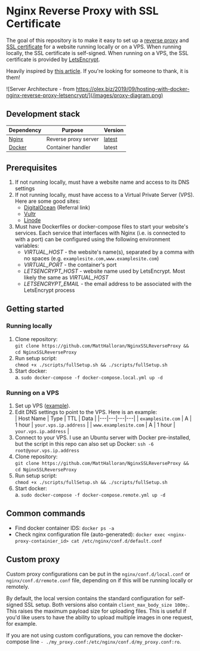 # Nginx Reverse Proxy with SSL Certificate
The goal of this repository is to make it easy to set up a [reverse proxy](https://en.wikipedia.org/wiki/Reverse_proxy) and [SSL certificate](https://www.cloudflare.com/learning/ssl/what-is-an-ssl-certificate/) for a website running locally or on a VPS. When running locally, the SSL certificate is self-signed. When running on a VPS, the SSL certificate is provided by [LetsEncrypt](https://letsencrypt.org/).

Heavily inspired by [this article](https://olex.biz/2019/09/hosting-with-docker-nginx-reverse-proxy-letsencrypt/). If you're looking for someone to thank, it is them!

![Server Architecture - from https://olex.biz/2019/09/hosting-with-docker-nginx-reverse-proxy-letsencrypt/](/images/proxy-diagram.png)

## Development stack  
| Dependency  | Purpose  |  Version  |
|---|---|---|
| [Nginx](https://www.nginx.com/)  | Reverse proxy server  |  [latest](https://hub.docker.com/layers/jwilder/nginx-proxy/latest/images/sha256-2619a7e00d8e79f6e456eae7c49de7cb2dbc1ef8c67fecbf51d09a5aa8fc1441?context=explore) |
| [Docker](https://www.docker.com/) | Container handler  |  latest  |

## Prerequisites
1. If not running locally, must have a website name and access to its DNS settings
2. If not running locally, must have access to a Virtual Private Server (VPS). Here are some good sites:
    * [DigitalOcean](https://m.do.co/c/eb48adcdd2cb) (Referral link)
    * [Vultr](https://www.vultr.com/)
    * [Linode](https://www.linode.com/)
3. Must have Dockerfiles or docker-compose files to start your website's services. Each service that interfaces with Nginx (i.e. is connected to with a port) can be configured using the following environment variables:  
    - *VIRTUAL_HOST* - the website's name(s), separated by a comma with no spaces (e.g. `examplesite.com,www.examplesite.com`)
    - *VIRTUAL_PORT* - the container's port
    - *LETSENCRYPT_HOST* - website name used by LetsEncrypt. Most likely the same as *VIRTUAL_HOST*
    - *LETSENCRYPT_EMAIL* - the email address to be associated with the LetsEncrypt process

## Getting started

### Running locally
1. Clone repository:  
    `git clone https://github.com/MattHalloran/NginxSSLReverseProxy && cd NginxSSLReverseProxy`
2. Run setup script:  
    `chmod +x ./scripts/fullSetup.sh && ./scripts/fullSetup.sh`
3. Start docker:  
    a. `sudo docker-compose -f docker-compose.local.yml up -d`

### Running on a VPS
1. Set up VPS ([example](https://www.youtube.com/watch?v=Dwlqa6NJdMo&t=142s)).
2. Edit DNS settings to point to the VPS. Here is an example:  
   | Host Name  | Type  |  TTL  |  Data  |
   |---|---|---|---|
   | `examplesite.com`  | A  |  1 hour | `your.vps.ip.address` |
   | `www.examplesite.com` | A  |  1 hour  | `your.vps.ip.address` |
3. Connect to your VPS. I use an Ubuntu server with Docker pre-installed, but the script in this repo can also set up Docker:
    `ssh -6 root@your.vps.ip.address`
4. Clone repository:  
    `git clone https://github.com/MattHalloran/NginxSSLReverseProxy && cd NginxSSLReverseProxy`
5. Run setup script:  
    `chmod +x ./scripts/fullSetup.sh && ./scripts/fullSetup.sh`
6. Start docker:  
    a. `sudo docker-compose -f docker-compose.remote.yml up -d`


## Common commands
- Find docker container IDS: `docker ps -a`
- Check nginx configuration file (auto-generated): `docker exec <nginx-proxy-containier_id> cat /etc/nginx/conf.d/default.conf`


## Custom proxy
Custom proxy configurations can be put in the `nginx/conf.d/local.conf` or `nginx/conf.d/remote.conf` file, depending on if this will be running locally or remotely. 

By default, the local version contains the standard configuration for self-signed SSL setup. Both versions also contain `client_max_body_size 100m;`. This raises the maximum payload size for uploading files. This is useful if you'd like users to have the ability to upload multiple images in one request, for example.

If you are not using custom configurations, you can remove the docker-compose line `- ./my_proxy.conf:/etc/nginx/conf.d/my_proxy.conf:ro`.
